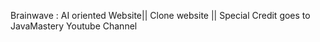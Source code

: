 Brainwave : AI oriented Website||
Clone website ||
Special Credit goes to JavaMastery Youtube Channel
